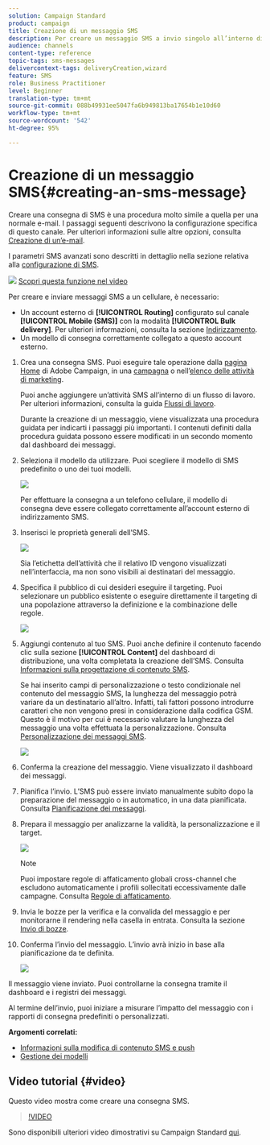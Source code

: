 ```yaml
---
solution: Campaign Standard
product: campaign
title: Creazione di un messaggio SMS
description: Per creare un messaggio SMS a invio singolo all’interno di Adobe Campaign, procedi come indicato di seguito.
audience: channels
content-type: reference
topic-tags: sms-messages
delivercontext-tags: deliveryCreation,wizard
feature: SMS
role: Business Practitioner
level: Beginner
translation-type: tm+mt
source-git-commit: 088b49931ee5047fa6b949813ba17654b1e10d60
workflow-type: tm+mt
source-wordcount: '542'
ht-degree: 95%

---
```



# Creazione di un messaggio SMS{#creating-an-sms-message}

Creare una consegna di SMS è una procedura molto simile a quella per una normale e-mail. I passaggi seguenti descrivono la configurazione specifica di questo canale. Per ulteriori informazioni sulle altre opzioni, consulta [Creazione di un’e-mail](../../channels/using/creating-an-email.md).

I parametri SMS avanzati sono descritti in dettaglio nella sezione relativa alla [configurazione di SMS](../../administration/using/configuring-sms-channel.md).

![](assets/do-not-localize/how-to-video.png) [Scopri questa funzione nel video](#video)

Per creare e inviare messaggi SMS a un cellulare, è necessario:

* Un account esterno di **[!UICONTROL Routing]** configurato sul canale **[!UICONTROL Mobile (SMS)]** con la modalità **[!UICONTROL Bulk delivery]**. Per ulteriori informazioni, consulta la sezione [Indirizzamento](../../administration/using/configuring-sms-channel.md#defining-an-sms-routing).
* Un modello di consegna correttamente collegato a questo account esterno.

1. Crea una consegna SMS. Puoi eseguire tale operazione dalla [pagina Home](../../start/using/interface-description.md#home-page) di Adobe Campaign, in una [campagna](../../start/using/marketing-activities.md#creating-a-marketing-activity) o nell’[elenco delle attività di marketing](../../start/using/programs-and-campaigns.md#creating-a-campaign).

   Puoi anche aggiungere un’attività SMS all’interno di un flusso di lavoro. Per ulteriori informazioni, consulta la guida [Flussi di lavoro](../../automating/using/sms-delivery.md).

   Durante la creazione di un messaggio, viene visualizzata una procedura guidata per indicarti i passaggi più importanti. I contenuti definiti dalla procedura guidata possono essere modificati in un secondo momento dal dashboard dei messaggi.

1. Seleziona il modello da utilizzare. Puoi scegliere il modello di SMS predefinito o uno dei tuoi modelli.

   ![](assets/sms_creation_1.png)

   Per effettuare la consegna a un telefono cellulare, il modello di consegna deve essere collegato correttamente all’account esterno di indirizzamento SMS.

1. Inserisci le proprietà generali dell’SMS.

   ![](assets/sms_creation_2.png)

   Sia l’etichetta dell’attività che il relativo ID vengono visualizzati nell’interfaccia, ma non sono visibili ai destinatari del messaggio.

1. Specifica il pubblico di cui desideri eseguire il targeting. Puoi selezionare un pubblico esistente o eseguire direttamente il targeting di una popolazione attraverso la definizione e la combinazione delle regole.

   ![](assets/sms_creation_3.png)

1. Aggiungi contenuto al tuo SMS. Puoi anche definire il contenuto facendo clic sulla sezione **[!UICONTROL Content]** del dashboard di distribuzione, una volta completata la creazione dell’SMS. Consulta [Informazioni sulla progettazione di contenuto SMS](../../channels/using/about-sms-and-push-content-design.md).

   Se hai inserito campi di personalizzazione o testo condizionale nel contenuto del messaggio SMS, la lunghezza del messaggio potrà variare da un destinatario all’altro. Infatti, tali fattori possono introdurre caratteri che non vengono presi in considerazione dalla codifica GSM. Questo è il motivo per cui è necessario valutare la lunghezza del messaggio una volta effettuata la personalizzazione. Consulta [Personalizzazione dei messaggi SMS](../../channels/using/personalizing-sms-messages.md).

   ![](assets/sms_creation_4.png)

1. Conferma la creazione del messaggio. Viene visualizzato il dashboard dei messaggi.
1. Pianifica l’invio. L’SMS può essere inviato manualmente subito dopo la preparazione del messaggio o in automatico, in una data pianificata. Consulta [Pianificazione dei messaggi](../../sending/using/about-scheduling-messages.md).
1. Prepara il messaggio per analizzarne la validità, la personalizzazione e il target.

   ![](assets/sms_creation_6.png)

   >[!NOTE]
   >
   >Puoi impostare regole di affaticamento globali cross-channel che escludono automaticamente i profili sollecitati eccessivamente dalle campagne. Consulta [Regole di affaticamento](../../sending/using/fatigue-rules.md).

1. Invia le bozze per la verifica e la convalida del messaggio e per monitorarne il rendering nella casella in entrata. Consulta la sezione [Invio di bozze](../../sending/using/sending-proofs.md).
1. Conferma l’invio del messaggio. L’invio avrà inizio in base alla pianificazione da te definita.

   ![](assets/sms_creation_7.png)

Il messaggio viene inviato. Puoi controllarne la consegna tramite il dashboard e i registri dei messaggi.

Al termine dell’invio, puoi iniziare a misurare l’impatto del messaggio con i rapporti di consegna predefiniti o personalizzati.

**Argomenti correlati:**

* [Informazioni sulla modifica di contenuto SMS e push](../../channels/using/about-sms-and-push-content-design.md)
* [Gestione dei modelli](../../start/using/marketing-activity-templates.md)

## Video tutorial {#video}

Questo video mostra come creare una consegna SMS.

>[!VIDEO](https://video.tv.adobe.com/v/25265/?quality=12)

Sono disponibili ulteriori video dimostrativi su Campaign Standard [qui](https://experienceleague.adobe.com/docs/campaign-standard-learn/tutorials/overview.html?lang=it).
